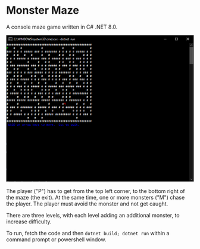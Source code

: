 # Monster Maze

A console maze game written in C# .NET 8.0.

<img src="./MonsterMazeScreenshot.png" width=640>

The player ("P") has to get from the top left corner, to the bottom right of the maze (the exit).   At the same time, one or more monsters ("M") chase the player.   The player must avoid the monster and not get caught.

There are three levels, with each level adding an additional monster, to increase difficulty.

To run, fetch the code and then ```dotnet build; dotnet run``` within a command prompt or powershell window.
